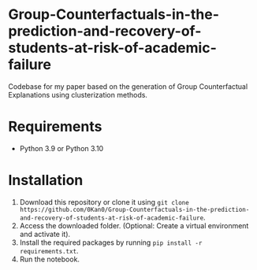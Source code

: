 # Group-Counterfactuals-in-the-prediction-and-recovery-of-students-at-risk-of-academic-failure

Codebase for my paper based on the generation of Group Counterfactual Explanations using clusterization methods.

# Requirements
  - Python 3.9 or Python 3.10

# Installation
  1. Download this repository or clone it using `git clone https://github.com/0Kan0/Group-Counterfactuals-in-the-prediction-and-recovery-of-students-at-risk-of-academic-failure`.
  2. Access the downloaded folder. (Optional: Create a virtual environment and activate it).
  3. Install the required packages by running `pip install -r requirements.txt`.
  4. Run the notebook.
